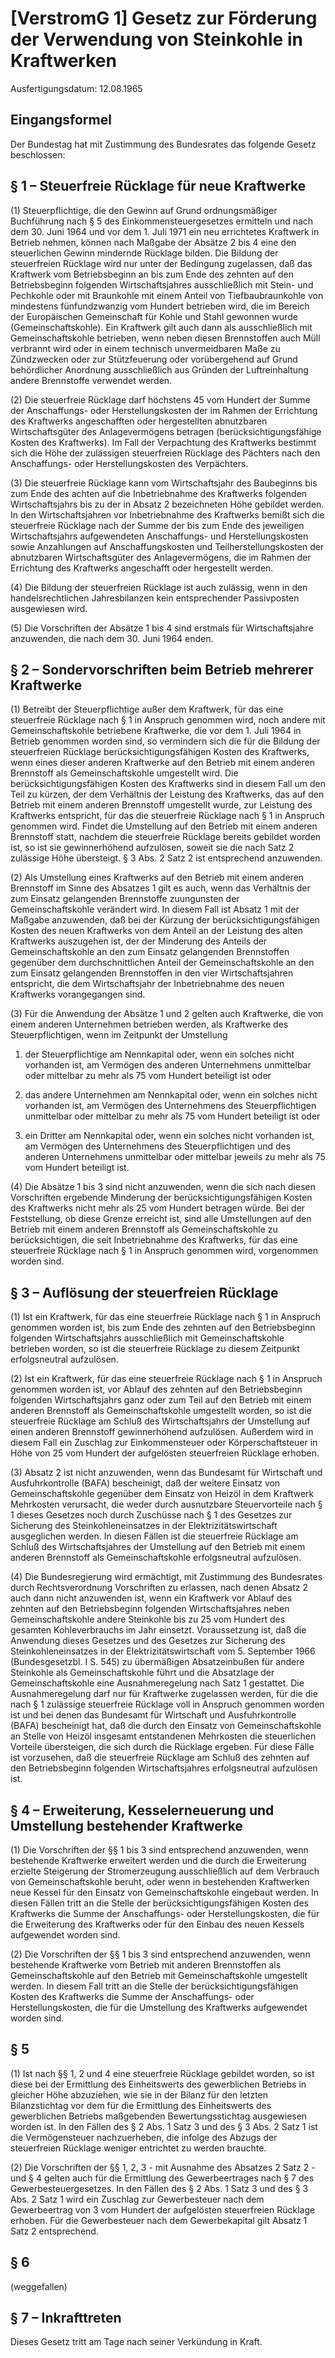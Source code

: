 # [VerstromG 1] Gesetz zur Förderung der Verwendung von Steinkohle in Kraftwerken

Ausfertigungsdatum: 12.08.1965

 

## Eingangsformel

Der Bundestag hat mit Zustimmung des Bundesrates das folgende Gesetz beschlossen:


## § 1 – Steuerfreie Rücklage für neue Kraftwerke

(1) Steuerpflichtige, die den Gewinn auf Grund ordnungsmäßiger Buchführung nach § 5 des Einkommensteuergesetzes ermitteln und nach dem 30. Juni 1964 und vor dem 1. Juli 1971 ein neu errichtetes Kraftwerk in Betrieb nehmen, können nach Maßgabe der Absätze 2 bis 4 eine den steuerlichen Gewinn mindernde Rücklage bilden. Die Bildung der steuerfreien Rücklage wird nur unter der Bedingung zugelassen, daß das Kraftwerk vom Betriebsbeginn an bis zum Ende des zehnten auf den Betriebsbeginn folgenden Wirtschaftsjahres ausschließlich mit Stein- und Pechkohle oder mit Braunkohle mit einem Anteil von Tiefbaubraunkohle von mindestens fünfundzwanzig vom Hundert betrieben wird, die im Bereich der Europäischen Gemeinschaft für Kohle und Stahl gewonnen wurde (Gemeinschaftskohle). Ein Kraftwerk gilt auch dann als ausschließlich mit Gemeinschaftskohle betrieben, wenn neben diesen Brennstoffen auch Müll verbrannt wird oder in einem technisch unvermeidbaren Maße zu Zündzwecken oder zur Stützfeuerung oder vorübergehend auf Grund behördlicher Anordnung ausschließlich aus Gründen der Luftreinhaltung andere Brennstoffe verwendet werden.

(2) Die steuerfreie Rücklage darf höchstens 45 vom Hundert der Summe der Anschaffungs- oder Herstellungskosten der im Rahmen der Errichtung des Kraftwerks angeschafften oder hergestellten abnutzbaren Wirtschaftsgüter des Anlagevermögens betragen (berücksichtigungsfähige Kosten des Kraftwerks). Im Fall der Verpachtung des Kraftwerks bestimmt sich die Höhe der zulässigen steuerfreien Rücklage des Pächters nach den Anschaffungs- oder Herstellungskosten des Verpächters.

(3) Die steuerfreie Rücklage kann vom Wirtschaftsjahr des Baubeginns bis zum Ende des achten auf die Inbetriebnahme des Kraftwerks folgenden Wirtschaftsjahrs bis zu der in Absatz 2 bezeichneten Höhe gebildet werden. In den Wirtschaftsjahren vor Inbetriebnahme des Kraftwerks bemißt sich die steuerfreie Rücklage nach der Summe der bis zum Ende des jeweiligen Wirtschaftsjahrs aufgewendeten Anschaffungs- und Herstellungskosten sowie Anzahlungen auf Anschaffungskosten und Teilherstellungskosten der abnutzbaren Wirtschaftsgüter des Anlagevermögens, die im Rahmen der Errichtung des Kraftwerks angeschafft oder hergestellt werden.

(4) Die Bildung der steuerfreien Rücklage ist auch zulässig, wenn in den handelsrechtlichen Jahresbilanzen kein entsprechender Passivposten ausgewiesen wird.

(5) Die Vorschriften der Absätze 1 bis 4 sind erstmals für Wirtschaftsjahre anzuwenden, die nach dem 30. Juni 1964 enden.


## § 2 – Sondervorschriften beim Betrieb mehrerer Kraftwerke

(1) Betreibt der Steuerpflichtige außer dem Kraftwerk, für das eine steuerfreie Rücklage nach § 1 in Anspruch genommen wird, noch andere mit Gemeinschaftskohle betriebene Kraftwerke, die vor dem 1. Juli 1964 in Betrieb genommen worden sind, so vermindern sich die für die Bildung der steuerfreien Rücklage berücksichtigungsfähigen Kosten des Kraftwerks, wenn eines dieser anderen Kraftwerke auf den Betrieb mit einem anderen Brennstoff als Gemeinschaftskohle umgestellt wird. Die berücksichtigungsfähigen Kosten des Kraftwerks sind in diesem Fall um den Teil zu kürzen, der dem Verhältnis der Leistung des Kraftwerks, das auf den Betrieb mit einem anderen Brennstoff umgestellt wurde, zur Leistung des Kraftwerks entspricht, für das die steuerfreie Rücklage nach § 1 in Anspruch genommen wird. Findet die Umstellung auf den Betrieb mit einem anderen Brennstoff statt, nachdem die steuerfreie Rücklage bereits gebildet worden ist, so ist sie gewinnerhöhend aufzulösen, soweit sie die nach Satz 2 zulässige Höhe übersteigt. § 3 Abs. 2 Satz 2 ist entsprechend anzuwenden.

(2) Als Umstellung eines Kraftwerks auf den Betrieb mit einem anderen Brennstoff im Sinne des Absatzes 1 gilt es auch, wenn das Verhältnis der zum Einsatz gelangenden Brennstoffe zuungunsten der Gemeinschaftskohle verändert wird. In diesem Fall ist Absatz 1 mit der Maßgabe anzuwenden, daß bei der Kürzung der berücksichtigungsfähigen Kosten des neuen Kraftwerks von dem Anteil an der Leistung des alten Kraftwerks auszugehen ist, der der Minderung des Anteils der Gemeinschaftskohle an den zum Einsatz gelangenden Brennstoffen gegenüber dem durchschnittlichen Anteil der Gemeinschaftskohle an den zum Einsatz gelangenden Brennstoffen in den vier Wirtschaftsjahren entspricht, die dem Wirtschaftsjahr der Inbetriebnahme des neuen Kraftwerks vorangegangen sind.

(3) Für die Anwendung der Absätze 1 und 2 gelten auch Kraftwerke, die von einem anderen Unternehmen betrieben werden, als Kraftwerke des Steuerpflichtigen, wenn im Zeitpunkt der Umstellung

1. der Steuerpflichtige am Nennkapital oder, wenn ein solches nicht vorhanden ist, am Vermögen des anderen Unternehmens unmittelbar oder mittelbar zu mehr als 75 vom Hundert beteiligt ist oder

2. das andere Unternehmen am Nennkapital oder, wenn ein solches nicht vorhanden ist, am Vermögen des Unternehmens des Steuerpflichtigen unmittelbar oder mittelbar zu mehr als 75 vom Hundert beteiligt ist oder

3. ein Dritter am Nennkapital oder, wenn ein solches nicht vorhanden ist, am Vermögen des Unternehmens des Steuerpflichtigen und des anderen Unternehmens unmittelbar oder mittelbar jeweils zu mehr als 75 vom Hundert beteiligt ist.

(4) Die Absätze 1 bis 3 sind nicht anzuwenden, wenn die sich nach diesen Vorschriften ergebende Minderung der berücksichtigungsfähigen Kosten des Kraftwerks nicht mehr als 25 vom Hundert betragen würde. Bei der Feststellung, ob diese Grenze erreicht ist, sind alle Umstellungen auf den Betrieb mit einem anderen Brennstoff als Gemeinschaftskohle zu berücksichtigen, die seit Inbetriebnahme des Kraftwerks, für das eine steuerfreie Rücklage nach § 1 in Anspruch genommen wird, vorgenommen worden sind.


## § 3 – Auflösung der steuerfreien Rücklage

(1) Ist ein Kraftwerk, für das eine steuerfreie Rücklage nach § 1 in Anspruch genommen worden ist, bis zum Ende des zehnten auf den Betriebsbeginn folgenden Wirtschaftsjahrs ausschließlich mit Gemeinschaftskohle betrieben worden, so ist die steuerfreie Rücklage zu diesem Zeitpunkt erfolgsneutral aufzulösen.

(2) Ist ein Kraftwerk, für das eine steuerfreie Rücklage nach § 1 in Anspruch genommen worden ist, vor Ablauf des zehnten auf den Betriebsbeginn folgenden Wirtschaftsjahrs ganz oder zum Teil auf den Betrieb mit einem anderen Brennstoff als Gemeinschaftskohle umgestellt worden, so ist die steuerfreie Rücklage am Schluß des Wirtschaftsjahrs der Umstellung auf einen anderen Brennstoff gewinnerhöhend aufzulösen. Außerdem wird in diesem Fall ein Zuschlag zur Einkommensteuer oder Körperschaftsteuer in Höhe von 25 vom Hundert der aufgelösten steuerfreien Rücklage erhoben.

(3) Absatz 2 ist nicht anzuwenden, wenn das Bundesamt für Wirtschaft und Ausfuhrkontrolle (BAFA) bescheinigt, daß der weitere Einsatz von Gemeinschaftskohle gegenüber dem Einsatz von Heizöl in dem Kraftwerk Mehrkosten verursacht, die weder durch ausnutzbare Steuervorteile nach § 1 dieses Gesetzes noch durch Zuschüsse nach § 1 des Gesetzes zur Sicherung des Steinkohleneinsatzes in der Elektrizitätswirtschaft ausgeglichen werden. In diesen Fällen ist die steuerfreie Rücklage am Schluß des Wirtschaftsjahres der Umstellung auf den Betrieb mit einem anderen Brennstoff als Gemeinschaftskohle erfolgsneutral aufzulösen.

(4) Die Bundesregierung wird ermächtigt, mit Zustimmung des Bundesrates durch Rechtsverordnung Vorschriften zu erlassen, nach denen Absatz 2 auch dann nicht anzuwenden ist, wenn ein Kraftwerk vor Ablauf des zehnten auf den Betriebsbeginn folgenden Wirtschaftsjahres neben Gemeinschaftskohle andere Steinkohle bis zu 25 vom Hundert des gesamten Kohleverbrauchs im Jahr einsetzt. Voraussetzung ist, daß die Anwendung dieses Gesetzes und des Gesetzes zur Sicherung des Steinkohleneinsatzes in der Elektrizitätswirtschaft vom 5. September 1966 (Bundesgesetzbl. I S. 545) zu übermäßigen Absatzeinbußen für andere Steinkohle als Gemeinschaftskohle führt und die Absatzlage der Gemeinschaftskohle eine Ausnahmeregelung nach Satz 1 gestattet. Die Ausnahmeregelung darf nur für Kraftwerke zugelassen werden, für die die nach § 1 zulässige steuerfreie Rücklage voll in Anspruch genommen worden ist und bei denen das Bundesamt für Wirtschaft und Ausfuhrkontrolle (BAFA) bescheinigt hat, daß die durch den Einsatz von Gemeinschaftskohle an Stelle von Heizöl insgesamt entstandenen Mehrkosten die steuerlichen Vorteile übersteigen, die sich durch die Rücklage ergeben. Für diese Fälle ist vorzusehen, daß die steuerfreie Rücklage am Schluß des zehnten auf den Betriebsbeginn folgenden Wirtschaftsjahres erfolgsneutral aufzulösen ist.


## § 4 – Erweiterung, Kesselerneuerung und Umstellung bestehender Kraftwerke

(1) Die Vorschriften der §§ 1 bis 3 sind entsprechend anzuwenden, wenn bestehende Kraftwerke erweitert werden und die durch die Erweiterung erzielte Steigerung der Stromerzeugung ausschließlich auf dem Verbrauch von Gemeinschaftskohle beruht, oder wenn in bestehenden Kraftwerken neue Kessel für den Einsatz von Gemeinschaftskohle eingebaut werden. In diesen Fällen tritt an die Stelle der berücksichtigungsfähigen Kosten des Kraftwerks die Summe der Anschaffungs- oder Herstellungskosten, die für die Erweiterung des Kraftwerks oder für den Einbau des neuen Kessels aufgewendet worden sind.

(2) Die Vorschriften der §§ 1 bis 3 sind entsprechend anzuwenden, wenn bestehende Kraftwerke vom Betrieb mit anderen Brennstoffen als Gemeinschaftskohle auf den Betrieb mit Gemeinschaftskohle umgestellt werden. In diesem Fall tritt an die Stelle der berücksichtigungsfähigen Kosten des Kraftwerks die Summe der Anschaffungs- oder Herstellungskosten, die für die Umstellung des Kraftwerks aufgewendet worden sind.


## § 5

(1) Ist nach §§ 1, 2 und 4 eine steuerfreie Rücklage gebildet worden, so ist diese bei der Ermittlung des Einheitswerts des gewerblichen Betriebs in gleicher Höhe abzuziehen, wie sie in der Bilanz für den letzten Bilanzstichtag vor dem für die Ermittlung des Einheitswerts des gewerblichen Betriebs maßgebenden Bewertungsstichtag ausgewiesen worden ist. In den Fällen des § 2 Abs. 1 Satz 3 und des § 3 Abs. 2 Satz 1 ist die Vermögensteuer nachzuerheben, die infolge des Abzugs der steuerfreien Rücklage weniger entrichtet zu werden brauchte.

(2) Die Vorschriften der §§ 1, 2, 3 - mit Ausnahme des Absatzes 2 Satz 2 - und § 4 gelten auch für die Ermittlung des Gewerbeertrages nach § 7 des Gewerbesteuergesetzes. In den Fällen des § 2 Abs. 1 Satz 3 und des § 3 Abs. 2 Satz 1 wird ein Zuschlag zur Gewerbesteuer nach dem Gewerbeertrag von 3 vom Hundert der aufgelösten steuerfreien Rücklage erhoben. Für die Gewerbesteuer nach dem Gewerbekapital gilt Absatz 1 Satz 2 entsprechend.


## § 6

(weggefallen)


## § 7 – Inkrafttreten

Dieses Gesetz tritt am Tage nach seiner Verkündung in Kraft.
